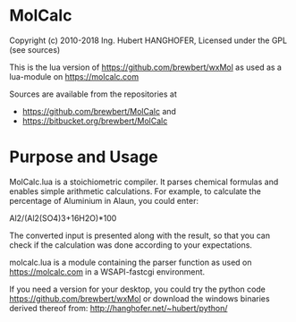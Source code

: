 MolCalc
=======

Copyright (c) 2010-2018 Ing. Hubert HANGHOFER,
Licensed under the GPL (see sources)

This is the lua version of <https://github.com/brewbert/wxMol> as
used as a lua-module on <https://molcalc.com>

Sources are available from the repositories at

*   <https://github.com/brewbert/MolCalc> and
*   <https://bitbucket.org/brewbert/MolCalc>

Purpose and Usage
=================

MolCalc.lua is a stoichiometric compiler. It parses chemical
formulas and enables simple arithmetic calculations. For example,
to calculate the percentage of Aluminium in Alaun, you could enter:

Al2/(Al2(SO4)3+16H2O)*100

The converted input is presented along with the result, so that
you can check if the calculation was done according to your
expectations.

molcalc.lua is a module containing the parser function as used
on <https://molcalc.com> in a WSAPI-fastcgi environment.

If you need a version for your desktop, you could try
the python code <https://github.com/brewbert/wxMol>
or download the windows binaries derived thereof from:
<http://hanghofer.net/~hubert/python/>
